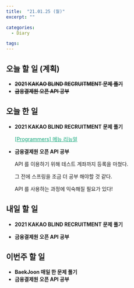 ```yaml
---
title:  "21.01.25 (월)"
excerpt: ""

categories:
  - Diary

tags:
---
```


## 오늘 할 일 (계획)

- ~~**2021 KAKAO BLIND RECRUITMENT 문제 풀기**~~
- ~~**금융결제원 오픈 API 공부**~~

## 오늘 한 일

- **2021 KAKAO BLIND RECRUITMENT 문제 풀기**

  <a href="https://nam-ki-bok.github.io/quiz/Quiz_MenuRenewal/" style="color:#0FA678">[Programmers] 메뉴 리뉴얼</a>

- **금융결제원 오픈 API 공부**

  API 를 이용하기 위해 테스트 계좌까지 등록을 마쳤다.

  그 전에 스프링을 조금 더 공부 해야할 것 같다.
  
  API 를 사용하는 과정에 익숙해질 필요가 있다!


##  내일 할 일

- **2021 KAKAO BLIND RECRUITMENT 문제 풀기**

- **금융결제원 오픈 API 공부**


## 이번주 할 일

- **BaekJoon 매일 한 문제 풀기**
- **금융결제원 오픈 API 공부**

<br>